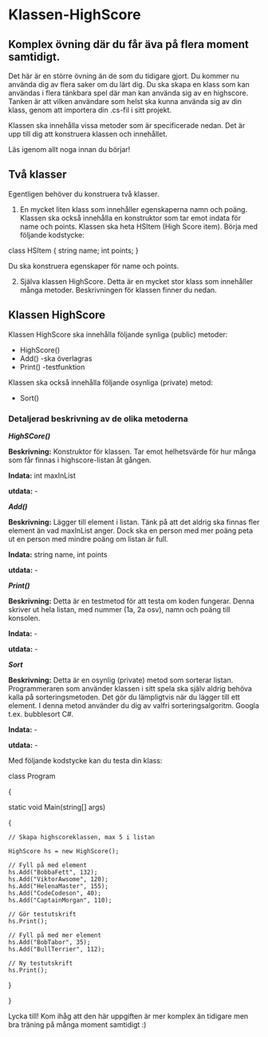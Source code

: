 # Klassen-HighScore

## Komplex övning där du får äva på flera moment samtidigt. 

Det här är en större övning än de som du tidigare gjort. Du kommer nu använda dig av flera saker om du lärt dig. Du ska skapa en klass som kan användas i flera tänkbara spel där man kan använda sig av en highscore. Tanken är att vilken användare som helst ska kunna använda sig av din klass, genom att importera din .cs-fil i sitt projekt.

Klassen ska innehålla vissa metoder som är specificerade nedan. Det är upp till dig att konstruera klassen och innehållet.

Läs igenom allt noga innan du börjar!

## Två klasser

Egentligen behöver du konstruera två klasser.

1. En mycket liten klass som innehåller egenskaperna namn och poäng. Klassen ska också innehålla en konstruktor som tar emot indata för name och points. Klassen ska heta HSItem (High Score item). Börja med följande kodstycke:

class HSItem
{
  string name;
  int points;
 } 
 
Du ska konstruera egenskaper för name och points.

2. Själva klassen HighScore. Detta är en mycket stor klass som innehåller många metoder. Beskrivningen för klassen finner du nedan.

## Klassen HighScore

Klassen HighScore ska innehålla följande synliga (public) metoder:
* HighScore()
* Add() -ska överlagras
* Print() -testfunktion

Klassen ska också innehålla följande osynliga (private) metod:
* Sort()

### Detaljerad beskrivning av de olika metoderna

***HighSCore()***

**Beskrivning:** Konstruktor för klassen. Tar emot helhetsvärde för hur många som får finnas i highscore-listan åt gången.

**Indata:** int maxInList 

**utdata:** - 

***Add()***

**Beskrivning:** Lägger till element i listan. Tänk på att det aldrig ska finnas fler element än vad maxInList anger. Dock ska en person med mer poäng peta ut en person med mindre poäng om listan är full.

**Indata:** string name, int points

**utdata:** - 

***Print()***

**Beskrivning:** Detta är en testmetod för att testa om koden fungerar. Denna skriver ut hela listan, med nummer (1a, 2a osv), namn och poäng till konsolen. 

**Indata:** -

**utdata:** -

***Sort***

**Beskrivning:** Detta är en osynlig (private) metod som sorterar listan. Programmeraren som använder klassen i sitt spela ska själv aldrig behöva kalla på sorteringsmetoden. Det gör du lämpligtvis när du lägger till ett element. I denna metod använder du dig av valfri sorteringsalgoritm. Googla t.ex. bubblesort C#.

**Indata:** -

**utdata:** -

Med följande kodstycke kan du testa din klass:

class Program

{

  static void Main(string[] args)
  
  {
  
    // Skapa highscoreklassen, max 5 i listan
    
    HighScore hs = new HighScore();
    
    // Fyll på med element
    hs.Add("BobbaFett", 132);
    hs.Add("ViktorAwsome", 120);
    hs.Add("HelenaMaster", 155);
    hs.Add("CodeCodeson", 40);
    hs.Add("CaptainMorgan", 110);
    
    // Gör testutskrift
    hs.Print();
    
    // Fyll på med mer element
    hs.Add("BobTabor", 35);
    hs.Add("BullTerrier", 112);
    
    // Ny testutskrift
    hs.Print();
    
   }
   
 }

Lycka till! Kom ihåg att den här uppgiften är mer komplex än tidigare men bra träning på många moment samtidigt :)
